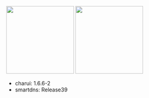 <a href="https://dashboard.heroku.com/new?template=https://github.com/o0HalfLife0o/dockerRui"><img src="https://www.herokucdn.com/deploy/button.svg" width="180px" /></a>
<a href="https://render.com/deploy?repo=https://github.com/o0HalfLife0o/dockerRui"><img src="https://render.com/images/deploy-to-render-button.svg" width="180px" /></a>
+ charui: 1.6.6-2
+ smartdns: Release39
